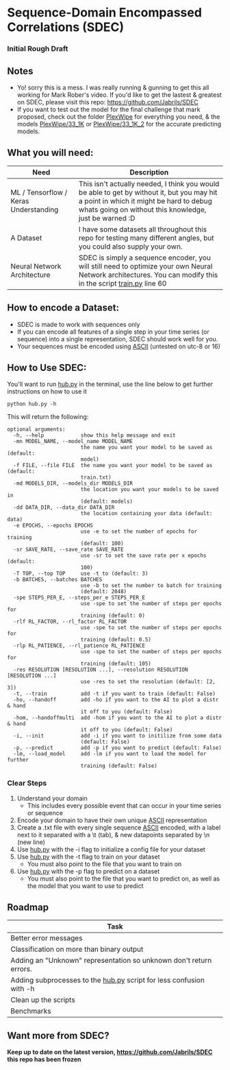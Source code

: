 # Sequence-Domain Encompassed Correlations (SDEC)
### Initial Rough Draft

## Notes
- Yo! sorry this is a mess. I was really running & gunning to get this all working for Mark Rober's video. If you'd like to get the lastest & greatest on SDEC, please visit this repo: https://github.com/Jabrils/SDEC
- If you want to test out the model for the final challenge that mark proposed, check out the folder [PlexWipe](PlexWipe) for everything you need, & the models [PlexWipe/33_1K](PlexWipe) or [PlexWipe/33_1K_2](PlexWipe) for the accurate predicting models.

## What you will need:
|Need|Description
|---|---
|ML / Tensorflow / Keras Understanding|This isn't actually needed, I think you would be able to get by without it, but you may hit a point in which it might be hard to debug whats going on without this knowledge, just be warned :D
|A Dataset|I have some datasets all throughout this repo for testing many different angles, but you could also supply your own.
|Neural Network Architecture|SDEC is simply a sequence encoder, you will still need to optimize your own Neural Network architectures. You can modify this in the script [train.py](train.py) line 60

## How to encode a Dataset:

- SDEC is made to work with sequences only
- If you can encode all features of a single step in your time series (or sequence) into a single representation, SDEC should work well for you. 
- Your sequences must be encoded using [ASCII](http://www.asciitable.com/)  (untested on utc-8 or 16)


## How to Use SDEC:
You'll want to run [hub.py](hub.py) in the terminal, use the line below to get further instructions on how to use it

```python hub.py -h```

This will return the following:

```
optional arguments:
  -h, --help            show this help message and exit
  -mn MODEL_NAME, --model_name MODEL_NAME
                        the name you want your model to be saved as (default:
                        model)
  -f FILE, --file FILE  the name you want your model to be saved as (default:
                        train.txt)
  -md MODELS_DIR, --models_dir MODELS_DIR
                        the location you want your models to be saved in
                        (default: models)
  -dd DATA_DIR, --data_dir DATA_DIR
                        the location containing your data (default: data)
  -e EPOCHS, --epochs EPOCHS
                        use -e to set the number of epochs for training
                        (default: 100)
  -sr SAVE_RATE, --save_rate SAVE_RATE
                        use -sr to set the save rate per x epochs (default:
                        100)
  -T TOP, --top TOP     use -t to (default: 3)
  -b BATCHES, --batches BATCHES
                        use -b to set the number to batch for training
                        (default: 2048)
  -spe STEPS_PER_E, --steps_per_e STEPS_PER_E
                        use -spe to set the number of steps per epochs for
                        training (default: 0)
  -rlf RL_FACTOR, --rl_factor RL_FACTOR
                        use -spe to set the number of steps per epochs for
                        training (default: 0.5)
  -rlp RL_PATIENCE, --rl_patience RL_PATIENCE
                        use -spe to set the number of steps per epochs for
                        training (default: 105)
  -res RESOLUTION [RESOLUTION ...], --resolution RESOLUTION [RESOLUTION ...]
                        use -res to set the resolution (default: [2, 3])
  -t, --train           add -t if you want to train (default: False)
  -ho, --handoff        add -ho if you want to the AI to plot a distr & hand
                        it off to you (default: False)
  -hom, --handoffmulti  add -hom if you want to the AI to plot a distr & hand
                        it off to you (default: False)
  -i, --init            add -i if you want to initilize from some data
                        (default: False)
  -p, --predict         add -p if you want to predict (default: False)
  -lm, --load_model     add -lm if you want to load the model for further
                        training (default: False)
```

### Clear Steps

1. Understand your domain
    - This includes every possible event that can occur in your time series or sequence
1. Encode your domain to have their own unique [ASCII](http://www.asciitable.com/) representation
1. Create a .txt file with every single sequence [ASCII](http://www.asciitable.com/)  encoded, with a label next to it separated with a \t (tab), & new datapoints separated by \n (new line)
1. Use [hub.py](hub.py) with the -i flag to initialize a config file for your dataset
1. Use [hub.py](hub.py) with the -t flag to train on your dataset
    - You must also point to the file that you want to train on
1. Use [hub.py](hub.py) with the -p flag to predict on a dataset
    - You must also point to the file that you want to predict on, as well as the model that you want to use to predict


## Roadmap

|Task
|---
|Better error messages
|Classification on more than binary output
|Adding an "Unknown" representation so unknown don't return errors.
|Adding subprocesses to the [hub.py](hub.py) script for less confusion with -h
|Clean up the scripts
|Benchmarks

## Want more from SDEC?

**Keep up to date on the latest version, https://github.com/Jabrils/SDEC this repo has been frozen**